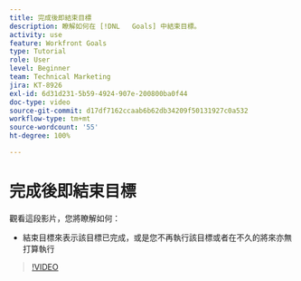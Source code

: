 ```yaml
---
title: 完成後即結束目標
description: 瞭解如何在 [!DNL   Goals] 中結束目標。
activity: use
feature: Workfront Goals
type: Tutorial
role: User
level: Beginner
team: Technical Marketing
jira: KT-8926
exl-id: 6d31d231-5b59-4924-907e-200800ba0f44
doc-type: video
source-git-commit: d17df7162ccaab6b62db34209f50131927c0a532
workflow-type: tm+mt
source-wordcount: '55'
ht-degree: 100%

---
```


# 完成後即結束目標

觀看這段影片，您將瞭解如何：

* 結束目標來表示該目標已完成，或是您不再執行該目標或者在不久的將來亦無打算執行

>[!VIDEO](https://video.tv.adobe.com/v/335198/?quality=12&learn=on&enablevpops)
